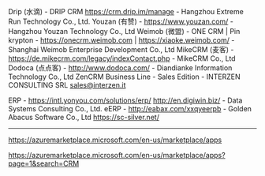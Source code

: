 Drip (水滴) - DRIP CRM https://crm.drip.im/manage - Hangzhou Extreme Run Technology Co., Ltd.
Youzan (有赞) - https://www.youzan.com/ - Hangzhou Youzan Technology Co., Ltd
Weimob (微盟) - ONE CRM | Pin krypton - https://onecrm.weimob.com | https://xiaoke.weimob.com/ - Shanghai Weimob Enterprise Development Co., Ltd
MikeCRM (麦客) - https://de.mikecrm.com/legacy/indexContact.php - MikeCRM Co., Ltd
Dodoca (点点客) - http://www.dodoca.com/ - Diandianke Information Technology Co., Ltd
ZenCRM Business Line - Sales Edition - INTERZEN CONSULTING SRL sales@interzen.it

ERP - https://intl.yonyou.com/solutions/erp/
http://en.digiwin.biz/ - Data Systems Consulting Co., Ltd.
eERP - http://eabax.com/xxqyeerpb - Golden Abacus Software Co., Ltd
https://sc-silver.net/

-------------
https://azuremarketplace.microsoft.com/en-us/marketplace/apps

https://azuremarketplace.microsoft.com/en-us/marketplace/apps?page=1&search=CRM

